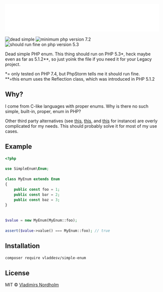 ![SimpleEnum](header.svg)

![dead simple](https://img.shields.io/badge/dead-simple-111)
![minimum php version 7.2](https://img.shields.io/packagist/php-v/vladdesv/simple-enum?color=8892BF&logo=php)
![should run fine on php version 5.3](https://img.shields.io/badge/php-^5.3%20*-yellow?logo=php)

Dead simple PHP enum. This thing should run on PHP 5.3*, heck maybe even as far as 5.1.2**, so just yoink the file if you need it for your Legacy project.

*= only tested on PHP 7.4, but PhpStorm tells me it should run fine.  
**=this enum uses the Reflection class, which was introduced in PHP 5.1.2

## Why?
I come from C-like languages with proper enums. Why is there no such simple, built-in, proper, enum in PHP?

Other third party alternatives (see [this](https://github.com/spatie/enum), [this](https://github.com/myclabs/php-enum), and [this](https://github.com/marc-mabe/php-enum) for instance) are overly complicated for my needs. This should probably solve it for most of my use cases.

## Example

```php
<?php

use SimpleEnum\Enum;

class MyEnum extends Enum
{
    public const foo = 1;
    public const bar = 2;
    public const baz = 3;
}


$value = new MyEnum(MyEnum::foo);

assert($value->value() === MyEnum::foo); // true

```

## Installation

```sh
composer require vladdesv/simple-enum
```

## License
MIT © [Vladimirs Nordholm](https://github.com/vladdeSV)

